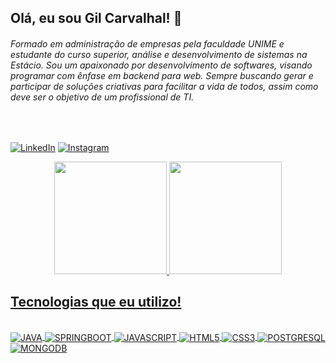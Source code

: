 ## Olá, eu sou Gil Carvalhal! 🤙
###### Formado em administração de empresas pela faculdade UNIME e estudante do curso superior, análise e desenvolvimento de sistemas na Estácio. Sou um apaixonado por desenvolvimento de softwares, visando programar com ênfase em backend para web. Sempre buscando gerar e participar de soluções criativas para facilitar a vida de todos, assim como deve ser o objetivo de um profissional de TI.

<br/>

[![LinkedIn](https://img.shields.io/badge/LinkedIn-0077B5?style=for-the-badge&logo=linkedin&logoColor=white)](https://www.linkedin.com/in/gilberto-carvalhal/) 
[![Instagram](https://img.shields.io/badge/Instagram-E4405F?style=for-the-badge&logo=instagram&logoColor=white)](https://www.instagram.com/gilcarvalhal1/)

<div align="center">
<a href="https://github.com/GilCarvalhal">
<img height="180em" src="https://github-readme-stats.vercel.app/api?username=GilCarvalhal&show_icons=true&theme=onedark&include_all_commits=true&count_private=true"/>
<img height="180em" src="https://github-readme-stats.vercel.app/api/top-langs/?username=GilCarvalhal&layout=compact&langs_count=7&theme=onedark"/>
</div>


## Tecnologias que eu utilizo!

<div style="display: inline_block"><br/>
<img align="center" alt="JAVA" src="https://img.shields.io/badge/Java-ED8B00?style=for-the-badge&logo=openjdk&logoColor=white"/>
<img align="center" alt="SPRINGBOOT" src="https://img.shields.io/badge/Spring-6DB33F?style=for-the-badge&logo=spring&logoColor=white"/>
<img align="center" alt="JAVASCRIPT" src="https://img.shields.io/badge/JavaScript-323330?style=for-the-badge&logo=javascript&logoColor=F7DF1E"/>
<img align="center" alt="HTML5" src="https://img.shields.io/badge/HTML5-E34F26?style=for-the-badge&logo=html5&logoColor=white"/>
<img align="center" alt="CSS3" src="https://img.shields.io/badge/CSS3-1572B6?style=for-the-badge&logo=css3&logoColor=white"/>
<img align="center" alt="POSTGRESQL" src="https://img.shields.io/badge/PostgreSQL-316192?style=for-the-badge&logo=postgresql&logoColor=white"/>
<img align="center" alt="MONGODB" src="https://img.shields.io/badge/MongoDB-4EA94B?style=for-the-badge&logo=mongodb&logoColor=white"/>
</div><br/>



 
